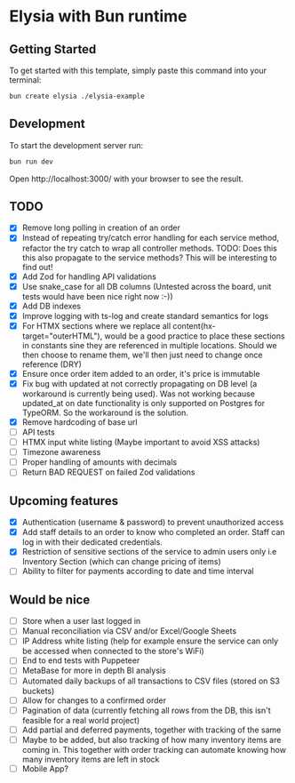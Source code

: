 # Elysia with Bun runtime

## Getting Started
To get started with this template, simply paste this command into your terminal:
```bash
bun create elysia ./elysia-example
```

## Development
To start the development server run:
```bash
bun run dev
```
Open http://localhost:3000/ with your browser to see the result.

## TODO
- [X] Remove long polling in creation of an order
- [X] Instead of repeating try/catch error handling for each service method, refactor the try catch to wrap all controller methods. TODO: Does this this also propagate to the service methods? This will be interesting to find out!
- [X] Add Zod for handling API validations
- [X] Use snake_case for all DB columns (Untested across the board, unit tests would have been nice right now :-))
- [X] Add DB indexes
- [X] Improve logging with ts-log and create standard semantics for logs
- [X] For HTMX sections where we replace all content(hx-target="outerHTML"), would be a good practice to place these sections in constants sine they are referenced in multiple locations. Should we then choose to rename them, we'll then just need to change once reference (DRY)
- [X] Ensure once order item added to an order, it's price is immutable
- [X] Fix bug with updated at not correctly propagating on DB level (a workaround is currently being used). Was not working because updated_at on date functionality is only supported on Postgres for TypeORM. So the workaround is the solution.
- [X] Remove hardcoding of base url
- [ ] API tests
- [ ] HTMX input white listing (Maybe important to avoid XSS attacks)
- [ ] Timezone awareness
- [ ] Proper handling of amounts with decimals
- [ ] Return BAD REQUEST on failed Zod validations

## Upcoming features
- [X] Authentication (username & password) to prevent unauthorized access
- [X] Add staff details to an order to know who completed an order. Staff can log in with their dedicated credentials.
- [X] Restriction of sensitive sections of the service to admin users only i.e Inventory Section (which can change pricing of items)
- [ ] Ability to filter for payments according to date and time interval

## Would be nice
- [ ] Store when a user last logged in
- [ ] Manual reconciliation via CSV and/or Excel/Google Sheets
- [ ] IP Address white listing (help for example ensure the service can only be accessed when connected to the store's WiFi)
- [ ] End to end tests with Puppeteer
- [ ] MetaBase for more in depth BI analysis
- [ ] Automated daily backups of all transactions to CSV files (stored on S3 buckets)
- [ ] Allow for changes to a confirmed order
- [ ] Pagination of data (currently fetching all rows from the DB, this isn't feasible for a real world project)
- [ ] Add partial and deferred payments, together with tracking of the same
- [ ] Maybe to be added, but also tracking of how many inventory items are coming in. This together with order tracking can automate knowing how many inventory items are left in stock
- [ ] Mobile App?
